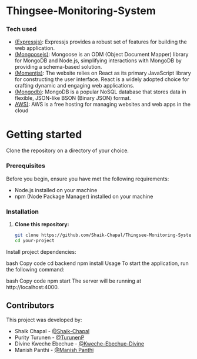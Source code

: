 # Thingsee-Monitoring-System

### Tech used

- [(Expressjs)](https://expressjs.com/): Expressjs provides a robust set of features for building the web application.
- [(Mongoosejs)](https://mongoosejs.com/): Mongoose is an ODM (Object Document Mapper) library for MongoDB and Node.js, simplifying interactions with MongoDB by providing a schema-based solution.
- [(Momentjs)](https://momentjs.com/): The website relies on React as its primary JavaScript library for constructing the user interface. React is a widely adopted choice for crafting dynamic and engaging web applications.
- [(Mongodb)](https://www.mongodb.com/): MongoDB is a popular NoSQL database that stores data in flexible, JSON-like BSON (Binary JSON) format.
- [AWS)](https://aws.amazon.com/free/webapps/): AWS is a free hosting for managing websites and web apps in the cloud


# Getting started
Clone the repository on a directory of your choice.

### Prerequisites

Before you begin, ensure you have met the following requirements:

- Node.js installed on your machine
- npm (Node Package Manager) installed on your machine

### Installation

1. **Clone this repository:**

   ```bash
   git clone https://github.com/Shaik-Chapal/Thingsee-Monitoring-System.git
   cd your-project
Install project dependencies:

bash
Copy code
cd backend
npm install
Usage
To start the application, run the following command:

bash
Copy code
npm start
The server will be running at http://localhost:4000.

## Contributors
This project was developed by:

- Shaik Chapal - [@Shaik-Chapal](https://github.com/Shaik-Chapal/Thingsee-Monitoring-System.git)
- Purity Turunen - [@TurunenP](https://github.com/Shaik-Chapal/Thingsee-Monitoring-System)
- Divine Kweche Ebechue - [@Kweche-Ebechue-Divine](https://github.com/Shaik-Chapal/Thingsee-Monitoring-System)
- Manish Panthi - [@Manish Panthi](https://github.com/Shaik-Chapal/Thingsee-Monitoring-System)


